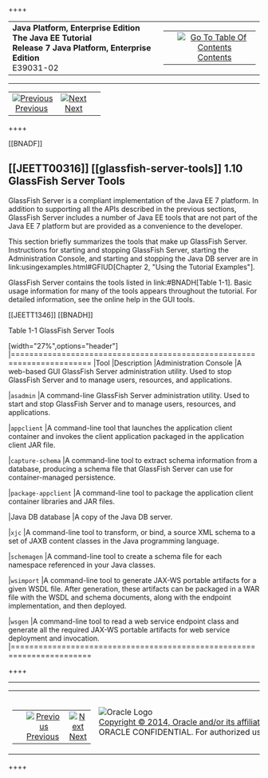 ++++
<table cellspacing="0" cellpadding="0" width="100%">
<tr>
<td align="left" valign="top"><b>Java Platform, Enterprise Edition The Java EE Tutorial</b><br />
<b>Release 7 Java Platform, Enterprise Edition</b><br />
E39031-02</td>
<td valign="bottom" align="right">
<table cellspacing="0" cellpadding="0" width="225">
<tr>
<td>&nbsp;</td>
<td align="center" valign="top"><a href="toc.htm"><img src="../../dcommon/gifs/toc.gif" alt="Go To Table Of Contents" /><br />
<span class="icon">Contents</span></a></td>
</tr>
</table>
</td>
</tr>
</table>
<hr />
<table cellspacing="0" cellpadding="0" width="100">
<tr>
<td align="center"><a href="overview009.html"><img src="../../dcommon/gifs/leftnav.gif" alt="Previous" /><br />
<span class="icon">Previous</span></a>&nbsp;</td>
<td align="center"><a href="usingexamples.html"><img src="../../dcommon/gifs/rightnav.gif" alt="Next" /><br />
<span class="icon">Next</span></a></td>
<td>&nbsp;</td>
</tr>
</table>
++++

[[BNADF]]

[[JEETT00316]]
[[glassfish-server-tools]]
1.10 GlassFish Server Tools
---------------------------

GlassFish Server is a compliant implementation of the Java EE 7
platform. In addition to supporting all the APIs described in the
previous sections, GlassFish Server includes a number of Java EE tools
that are not part of the Java EE 7 platform but are provided as a
convenience to the developer.

This section briefly summarizes the tools that make up GlassFish Server.
Instructions for starting and stopping GlassFish Server, starting the
Administration Console, and starting and stopping the Java DB server are
in link:usingexamples.html#GFIUD[Chapter 2, "Using the Tutorial
Examples"].

GlassFish Server contains the tools listed in link:#BNADH[Table 1-1].
Basic usage information for many of the tools appears throughout the
tutorial. For detailed information, see the online help in the GUI
tools.

[[JEETT1346]]
[[BNADH]]

Table 1-1 GlassFish Server Tools

[width="27%",options="header"]
|=======================================================================
|Tool |Description
|Administration Console |A web-based GUI GlassFish Server administration utility. Used to stop
GlassFish Server and to manage users, resources, and applications.

|`asadmin` |A command-line GlassFish Server administration utility. Used
to start and stop GlassFish Server and to manage users, resources, and
applications.

|`appclient` |A command-line tool that launches the application client
container and invokes the client application packaged in the application
client JAR file.

|`capture-schema` |A command-line tool to extract schema information
from a database, producing a schema file that GlassFish Server can use
for container-managed persistence.

|`package-appclient` |A command-line tool to package the application
client container libraries and JAR files.

|Java DB database |A copy of the Java DB server.

|`xjc` |A command-line tool to transform, or bind, a source XML schema
to a set of JAXB content classes in the Java programming language.

|`schemagen` |A command-line tool to create a schema file for each
namespace referenced in your Java classes.

|`wsimport` |A command-line tool to generate JAX-WS portable artifacts
for a given WSDL file. After generation, these artifacts can be packaged
in a WAR file with the WSDL and schema documents, along with the
endpoint implementation, and then deployed.

|`wsgen` |A command-line tool to read a web service endpoint class and
generate all the required JAX-WS portable artifacts for web service
deployment and invocation.
|=======================================================================

++++
<hr />
<table cellspacing="0" cellpadding="0" width="100%">
<col width="33%" />
<col width="*" />
<col width="33%" />
<tr>
<td valign="bottom">
<table cellspacing="0" cellpadding="0" width="100">
<col width="*" />
<col width="48%" />
<col width="48%" />
<tr>
<td>&nbsp;</td>
<td align="center"><a href="overview009.html"><img src="../../dcommon/gifs/leftnav.gif" alt="Previous" /><br />
<span class="icon">Previous</span></a>&nbsp;</td>
<td align="center"><a href="usingexamples.html"><img src="../../dcommon/gifs/rightnav.gif" alt="Next" /><br />
<span class="icon">Next</span></a></td>
</tr>
</table>
</td>
<td><img src="../../dcommon/gifs/oracle.gif" alt="Oracle Logo" /> <a href="../../dcommon/html/cpyr.htm"><br />
<span>Copyright&nbsp;&copy;&nbsp;2014,&nbsp;Oracle&nbsp;and/or&nbsp;its&nbsp;affiliates.&nbsp;All&nbsp;rights&nbsp;reserved.</a><br>
ORACLE&nbsp;CONFIDENTIAL.&nbsp;For&nbsp;authorized&nbsp;use&nbsp;only.&nbsp;Do&nbsp;not&nbsp;distribute&nbsp;to&nbsp;third&nbsp;parties.</span></td>
<td valign="bottom" align="right">
<table cellspacing="0" cellpadding="0" width="225">
<tr>
<td>&nbsp;</td>
<td align="center" valign="top"><a href="toc.htm"><img src="../../dcommon/gifs/toc.gif" alt="Go To Table Of Contents" /><br />
<span>Contents</span></a></td>
</tr>
</table>
</td>
</tr>
</table>
<p align="center"></p>
++++ 